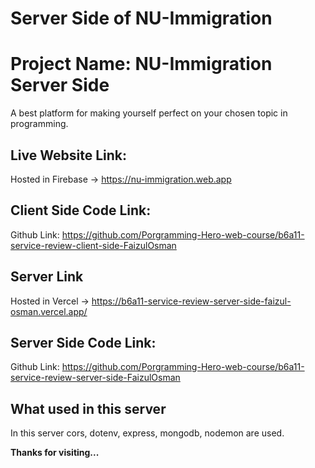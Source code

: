 # Server Side of NU-Immigration

# Project Name: NU-Immigration Server Side

A best platform for making yourself perfect on your chosen topic in programming.

## Live Website Link:

Hosted in Firebase -> https://nu-immigration.web.app

## Client Side Code Link:

Github Link: https://github.com/Porgramming-Hero-web-course/b6a11-service-review-client-side-FaizulOsman

## Server Link

Hosted in Vercel -> https://b6a11-service-review-server-side-faizul-osman.vercel.app/

## Server Side Code Link:

Github Link: https://github.com/Porgramming-Hero-web-course/b6a11-service-review-server-side-FaizulOsman

## What used in this server

In this server cors, dotenv, express, mongodb, nodemon are used.

**Thanks for visiting...**
